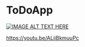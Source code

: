 # ToDoApp

[![IMAGE ALT TEXT HERE](https://img.youtube.com/vi/ALiiBkmuuPc/0.jpg)](https://www.youtube.com/watch?v=ALiiBkmuuPc)


https://youtu.be/ALiiBkmuuPc
